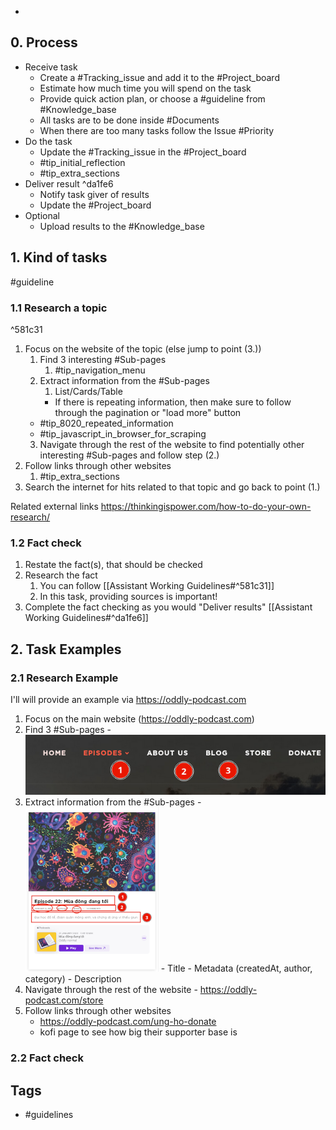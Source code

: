 - 
## 0. Process
- Receive task
	- Create a #Tracking_issue and add it to the  #Project_board
	- Estimate how much time you will spend on the task
	- Provide quick action plan, or choose a #guideline from #Knowledge_base
	- All tasks are to be done inside #Documents
	- When there are too many tasks follow the Issue #Priority
- Do the task
	- Update the #Tracking_issue in the #Project_board 
	- #tip_initial_reflection
	- #tip_extra_sections
- Deliver result ^da1fe6
	- Notify task giver of results
	- Update the #Project_board 
- Optional
	- Upload results to the #Knowledge_base


## 1. Kind of tasks
#guideline 
### 1.1 Research a topic
^581c31

1. Focus on the website of the topic (else jump to point (3.))
   1. Find 3 interesting #Sub-pages
      1. #tip_navigation_menu
   2. Extract information from the #Sub-pages
      1. List/Cards/Table
       - If there is repeating information, then make sure to follow through the pagination or "load more" button
     - #tip_8020_repeated_information
     - #tip_javascript_in_browser_for_scraping
   3. Navigate through the rest of the website to find potentially other interesting #Sub-pages and follow step (2.)
2. Follow links through other websites
   1. #tip_extra_sections
3. Search the internet for hits related to that topic and go back to point (1.)

Related external links
https://thinkingispower.com/how-to-do-your-own-research/

### 1.2 Fact check
1. Restate the fact(s), that should be checked
2. Research the fact
	1. You can follow [[Assistant Working Guidelines#^581c31]]
	2. In this task, providing sources is important!
3. Complete the fact checking as you would "Deliver results" [[Assistant Working Guidelines#^da1fe6]]
## 2. Task Examples
### 2.1 Research Example
I'll will provide an example via https://oddly-podcast.com

1. Focus on the main website (https://oddly-podcast.com)
  1. Find 3 #Sub-pages
    - ![image.png](../assets/image_1709025409351_0.png)
  2. Extract information from the #Sub-pages 
    - ![image.png](../assets/image_1709025896752_0.png)
    - Title
    - Metadata (createdAt, author, category)
    - Description
  3. Navigate through the rest of the website
    - https://oddly-podcast.com/store
2. Follow links through other websites
   - https://oddly-podcast.com/ung-ho-donate
   - kofi page to see how big their supporter base is

### 2.2 Fact check



## Tags
- #guidelines
